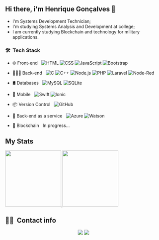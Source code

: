 ## Hi there, i'm Henrique Gonçalves 👋

- I'm Systems Development Technician;
- I'm studying Systems Analysis and Development at college;
- I am currently studying Blockchain and technology for military applications.

### 🛠 &nbsp;Tech Stack

- 🌐 Front-end &nbsp;
  ![HTML](https://img.shields.io/badge/-HTML-333333?style=flat&logo=HTML5)
  ![CSS](https://img.shields.io/badge/-CSS-333333?style=flat&logo=CSS3&logoColor=1572B6)
  ![JavaScript](https://img.shields.io/badge/-JavaScript-333333?style=flat&logo=javascript)
  ![Bootstrap](https://img.shields.io/badge/-Bootstrap-333333?style=flat&logo=bootstrap&logoColor=563D7C)

- 👨🏻‍💻 Back-end &nbsp;
  ![C](https://img.shields.io/badge/-C-333333?style=flat&logo=c)
  ![C++](https://img.shields.io/badge/-C++-333333?style=flat&logo=c%2B%2B)
  ![Node.js](https://img.shields.io/badge/-Node.js-333333?style=flat&logo=node.js)
  ![PHP](https://img.shields.io/badge/-PHP-333333?style=flat&logo=php)
  ![Laravel](https://img.shields.io/badge/-Laravel-333333?style=flat&logo=laravel)
  ![Node-Red](https://img.shields.io/badge/-NodeRed-333333?style=flat&logo=nodered)

- 🛢 Databases &nbsp;
  ![MySQL](https://img.shields.io/badge/-MySQL-333333?style=flat&logo=mysql)
  ![SQLite](https://img.shields.io/badge/-SQLite-333333?style=flat&logo=sqlite)

- 📱 Mobile &nbsp;
  ![Swift](https://img.shields.io/badge/-Swift-333333?style=flat&logo=Swift)
  ![Ionic](https://img.shields.io/badge/-Ionic-333333?style=flat&logo=ionic)

- 📦 Version Control &nbsp;
  ![GitHub](https://img.shields.io/badge/-GitHub-333333?style=flat&logo=github)

- 🧊 Back-end as a service &nbsp;
  ![Azure](https://img.shields.io/badge/-Azure-333333?style=flat&logo=Microsoft)
  ![Watson](https://img.shields.io/badge/-Watson-333333?style=flat&logo=IBM)

- 🧊 Blockchain &nbsp;
In progress...

## My Stats
<p>
<a href="https://github.com/dev-st4rk">
  <img height="180em" src="https://github-readme-stats.vercel.app/api?username=dev-st4rk&show_icons=true&theme=radical" />
  <img height="180em" src="https://github-readme-stats-eight-theta.vercel.app/api/top-langs/?username=dev-st4rk&theme=radical&layout=compact&exclude_lang=java+r" />
</a>
</p>

##  🤝🏻 &nbsp;Contact info

<p align="center">
<a href="https://www.linkedin.com/in/devhenrique7/"><img src="https://img.shields.io/badge/-Henrique%20Gon%C3%A7alves-0077B5?style=flat-square&logo=Linkedin&logoColor=white"/></a>
<a href="mailto:devhenrique7@gmail.com"><img src="https://img.shields.io/badge/-devhenrique7@gmail.com-D14836?style=flat-square&logo=Gmail&logoColor=white"/></a>

